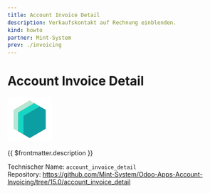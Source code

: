 ```yaml
---
title: Account Invoice Detail
description: Verkaufskontakt auf Rechnung einblenden.
kind: howto
partner: Mint-System
prev: ./invoicing
---
```

# Account Invoice Detail

![icon_oms_box](attachments/icons_odoo_mint_system.png)

{{ $frontmatter.description }}

Technischer Name: `account_invoice_detail`\
Repository: <https://github.com/Mint-System/Odoo-Apps-Account-Invoicing/tree/15.0/account_invoice_detail>
